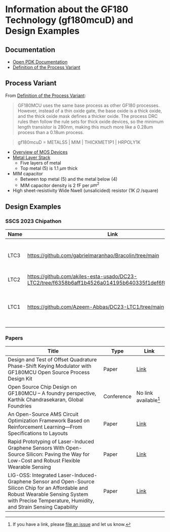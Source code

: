 # Information about the GF180 Technology (gf180mcuD) and Design Examples

## Documentation
- [Open PDK Documentation](https://gf180mcu-pdk.readthedocs.io/en/latest/index.html)
- [Definition of the Process Variant](https://github.com/RTimothyEdwards/open_pdks/blob/master/gf180mcu/Makefile.in)

## Process Variant
From [Definition of the Process Variant](https://github.com/RTimothyEdwards/open_pdks/blob/master/gf180mcu/Makefile.in): 
> GF180MCU uses the same base process as
> other GF180 processes.  However, instead of a thin oxide gate, the base
> oxide is a thick oxide, and the thick oxide mask defines a thicker oxide.
> The process DRC rules then follow the rule sets for thick oxide devices,
> so the minimum length transistor is 280nm, making this much more like a
> 0.28um process than a 0.18um process.

> gf180mcuD   =  METALS5 | MIM | THICKMET1P1 | HRPOLY1K

- [Overview of MOS Devices](./devices.md)
- [Metal Layer Stack](metal_stack.md) 
   - Five layers of metal
   - Top metal (5) is 1.1 $\mu m$ thick
- MIM capacitor 
   - Between top metal (5) and the metal below (4)
   - MIM capacitor density is 2 fF per $\mu m^2$
- High sheet-resistivity Wide Nwell (unsalicided) resistor (1K $\Omega$ /square)

## Design Examples

### SSCS 2023 Chipathon 
| Name | Link | Blocks | 
| --- | --- | --- |
| LTC3 | https://github.com/gabrielmaranhao/Bracolin/tree/main | Clock_Reference, Current_Source, SAR_ADC, TIA_Filter, Voltage_Reference |
| LTC2 | https://github.com/akiles-esta-usado/DC23-LTC2/tree/f6358b6aff1b4526a014195b640335f1def6f0c5/padframe |
| LTC1 | https://github.com/Azeem-Abbas/DC23-LTC1/tree/main | DAC, Clock Generator, Scope input & MUX, ADC, AWG output & MUX, Clock Generator | 



### Papers
| Title | Type | Link |
|-------|------|------|
| Design and Test of Offset Quadrature Phase-Shift Keying Modulator with GF180MCU Open Source Process Design Kit | Paper | [Link](https://www.mdpi.com/2079-9292/13/9/1705) |
| Open Source Chip Design on GF180MCU – A foundry perspective, Karthik Chandrasekaran, Global Foundries | Conference | No link available[^1] |
| An Open-Source AMS Circuit Optimization Framework Based on Reinforcement Learning—From Specifications to Layouts | Paper | [Link](https://ieeexplore.ieee.org/document/10714341) |
| Rapid Prototyping of Laser-Induced Graphene Sensors With Open-Source Silicon: Paving the Way for Low-Cost and Robust Flexible Wearable Sensing | Paper | [Link](https://ieeexplore.ieee.org/document/10584418) |
| LIG-OSS: Integrated Laser-Induced-Graphene Sensor and Open-Source Silicon Chip for an Affordable and Robust Wearable Sensing System with Precise Temperature, Humidity, and Strain Sensing Capability | Paper | [Link](https://ieeexplore.ieee.org/document/10639937) |





[^1]: If you have a link, please [file an issue](https://github.com/mosbiuschip/chipathon2025/issues/new) and let us know. 


